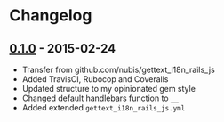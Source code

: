 # Changelog

## [0.1.0](https://github.com/webhippie/gettext_i18n_rails_js/releases/tag/v0.1.0) - 2015-02-24

* Transfer from github.com/nubis/gettext_i18n_rails_js
* Added TravisCI, Rubocop and Coveralls
* Updated structure to my opinionated gem style
* Changed default handlebars function to ```__```
* Added extended ```gettext_i18n_rails_js.yml```
